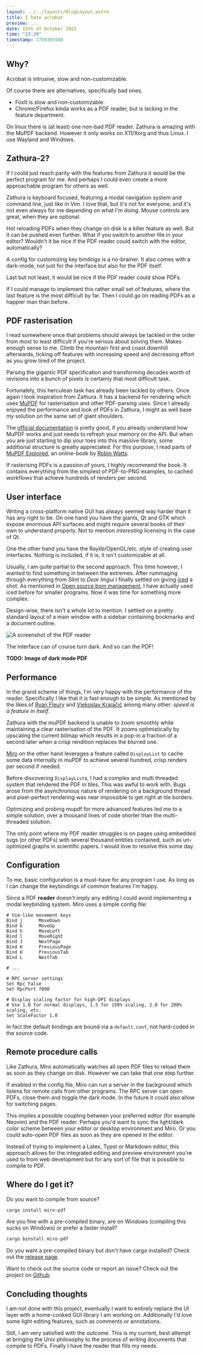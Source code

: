 ```yaml
---
layout: ../../layouts/BlogLayout.astro
title: I hate acrobat
preview: ...
date: 15th of October 2025
time: "23:39"
timestamp: 1759305508
---
```


## Why?

Acrobat is intrusive, slow and non-customizable.

Of course there are alternatives, specifically bad ones.

- FoxIt is slow and non-customizable.
- Chrome/Firefox kinda works as a PDF reader, but is lacking in the feature department.

On linux there is (at least) one non-bad PDF reader. Zathura is amazing with the MuPDF backend. However it only works on X11/Xorg and thus Linux. I use Wayland and Windows.

## Zathura-2?

If I could just reach parity with the features from Zathura it would be the perfect program for me. And perhaps I could even create a more approachable program for others as well. 

Zathura is keyboard focused, featuring a modal navigation system and command line, just like in Vim. I love that, but it's not for everyone, and it's not even always for me depending on what I'm doing. Mouse controls are great, when they are optional.

Hot reloading PDFs when they change on disk is a killer feature as well. But it can be pushed even further. What if you switch to another file in your editor? Wouldn't it be nice if the PDF reader could switch with the editor, automatically?

A config for customizing key bindings is a no-brainer. It also comes with a dark-mode, not just for the interface but also for the PDF itself.

Last but not least, it would be nice if the PDF reader could show PDFs.

If I could manage to implement this rather small set of features, where the last feature is the most difficult by far. Then I could go on reading PDFs as a happier man than before.

## PDF rasterisation

I read somewhere once that problems should always be tackled in the order from most to least difficult if you're serious about solving them. Makes enough sense to me. Climb the mountain first and coast downhill afterwards, ticking off features with increasing speed and decreasing effort as you grow tired of the project.

Parsing the gigantic PDF specification and transforming decades worth of revisions into a bunch of pixels is certainly that most difficult task.

Fortunately, this herculean task has already been tackled by others. Once again I took inspiration from Zathura. It has a backend for rendering which uses [MuPDF](https://mupdf.com/) for rasterisation and other PDF-parsing uses. Since I already enjoyed the performance and look of PDFs in Zathura, I might as well base my solution on the same set of giant shoulders.

The [official documentation](https://mupdf.readthedocs.io/en/latest/reference/c/index.html) is pretty good, if you already understand how MuPDF works and just needs to refresh your memory on the API. But when you are just starting to dip your toes into this massive library, some additional structure is greatly appreciated. For this purpose, I read parts of [MuPDF Explored](https://casper.mupdf.com/docs/mupdf_explored.pdf), an online-book by [Robin Watts](https://pdfa.org/people/robin-watts/).

If rasterising PDFs is a passion of yours, I highly recommend the book. It contains everything from the simplest of PDF-to-PNG examples, to cached workflows that achieve hundreds of renders per second.

## User interface

Writing a cross-platform native GUI has always seemed way harder than it has any right to be. On one hand you have the giants, Qt and GTK which expose enormous API surfaces and might require several books of their own to understand properly. Not to mention *interesting* licensing in the case of Qt.

One the other hand you have the Raylib/OpenGL/etc. style of creating user interfaces. Nothing is included, if it is, it isn't customizable at all.

Usually, I am quite partial to the second approach. This time however, I wanted to find something in between the extremes. After rummaging through everything from *Slint* to *Dear Imgui* I finally settled on giving [iced](https://iced.rs/) a shot. As mentioned in [Open source bom management](/blog/pcb_management), I have actually used iced before for smaller programs. Now it was time for something more complex.

Design-wise, there isn't a whole lot to mention. I settled on a pretty standard layout of a main window with a sidebar containing bookmarks and a document outline.

![A screenshot of the PDF reader](../../assets/miro.png)

The interface can of course turn dark. And so can the PDF!

**TODO: Image of dark mode PDF**

## Performance

In the grand scheme of things, I'm very happy with the performance of the reader. Specifically I like that it is fast enough to be *simple*. As mentioned by the likes of [Ryan Fleury](https://www.youtube.com/watch?v=_9_bK_WjuYY) and [Vjekoslav Krajačić](https://www.youtube.com/watch?v=bUOOaXf9qIM) among many other: *speed is a feature in itself*.

Zathura with the muPDF backend is unable to zoom smoothly while maintaining a clear rasterisation of the PDF. It zooms optimistically by upscaling the current bitmap which results in a pop-in a fraction of a second later when a crisp rendition replaces the blurred one.

[Miro](https://github.com/vincent-uden/miro) on the other hand leverages a feature called `DisplayList` to cache some data internally in muPDF to achieve several hundred, crisp renders per second if needed.

Before discovering `DisplayList`s, I had a complex and multi threaded system that rendered the PDF in tiles. This was awful to work with. Bugs arose from the asynchronous nature of rendering on a background thread and pixel-perfect rendering was near impossible to get right at tile borders.

Optimizing and probing mupdf for more advanced features led me to a simple solution, over a thousand lines of code shorter than the multi-threaded solution.

The only point where my PDF reader struggles is on pages using embedded svgs (or other PDFs) with several thousand entities contained, such as un-optimized graphs in scientific papers. I would love to resolve this some day.

## Configuration

To me, basic configuration is a must-have for any program I use. As long as I can change the keybindings of common features I'm happy.

Since a PDF **reader** doesn't imply any editing I could avoid implementing a modal keybinding system. Miro uses a simple config file:
```
# Vim-like movement keys
Bind j      MoveDown
Bind k      MoveUp
Bind h      MoveLeft
Bind l      MoveRight
Bind J      NextPage
Bind K      PreviousPage
Bind H      PreviousTab
Bind L      NextTab

# ...

# RPC server settings
Set Rpc False
Set RpcPort 7890

# Display scaling factor for high-DPI displays
# Use 1.0 for normal displays, 1.5 for 150% scaling, 2.0 for 200% scaling, etc.
Set ScaleFactor 1.0
```
In fact the default bindings are bound via a `default.conf`, not hard-coded in the source code.

## Remote procedure calls

Like Zathura, Miro automatically watches all open PDF files to reload them as soon as they change on disk. However we can take that one step further.

If enabled in the config file, Miro can run a server in the background which listens for remote calls from other programs. The RPC server can open PDFs, close them and toggle the dark mode. In the future it could also allow for switching pages.

This implies a possible coupling between your preferred editor (for example Neovim) and the PDF reader. Perhaps you'd want to sync the light/dark color scheme between your editor or desktop environment and Miro. Or you could auto-open PDF files as soon as they are opened in the editor. 

Instead of trying to implement a Latex, Typst or Markdown editor, this approach allows for the integrated editing and preview environment you're used to from web development but for any sort of file that is possible to compile to PDF.

## Where do I get it?

Do you want to compile from source?

```sh
cargo install miro-pdf
```

Are you fine with a pre-compiled binary, are on Windows (compiling this sucks on Windows) or prefer a faster install?

```sh
cargo binstall miro-pdf
```

Do you want a pre-compiled binary but don't have cargo installed? Check out the [release page](https://github.com/vincent-uden/miro/releases).

Want to check out the source code or report an issue? Check out the project on [Github](https://github.com/vincent-uden/miro).

## Concluding thoughts

I am not done with this project, eventually I want to entirely replace the UI layer with a home-cooked GUI library I am working on. Additionally I'd love some light editing features, such as comments or annotations.

Still, I am very satisfied with the outcome. This is my current, best attempt at bringing the Unix philosophy to the process of writing documents that compile to PDFs. Finally I have the reader that fills my needs.
